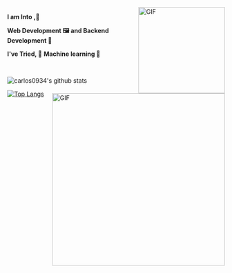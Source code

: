<img align="right" alt="GIF" src="https://media.giphy.com/media/MdA16VIoXKKxNE8Stk/giphy.gif" width="200vw" />
<img align="right" alt="GIF" src="https://media.giphy.com/media/10zxDv7Hv5RF9C/giphy.gif" width="400vw" />



**I am Into ,🙏**

**Web Development 🖼 and  Backend Development 🎩**

**I've Tried, 📌**
**Machine learning 🤖**

<br />

![carlos0934's github stats](https://github-readme-stats.vercel.app/api/?username=Carlos0934&show_icons=true&title_color=fff&icon_color=79ff97&text_color=9f9f9f&bg_color=151515)

[![Top Langs](https://github-readme-stats.vercel.app/api/top-langs/?username=Carlos0934&exclude_repo=github-readme-stats,anuraghazra.github.io&show_icons=true&title_color=fff&icon_color=79ff97&text_color=9f9f9f&bg_color=151515&hide=jupyter%20notebook )](https://github.com/anuraghazra/github-readme-stats)


